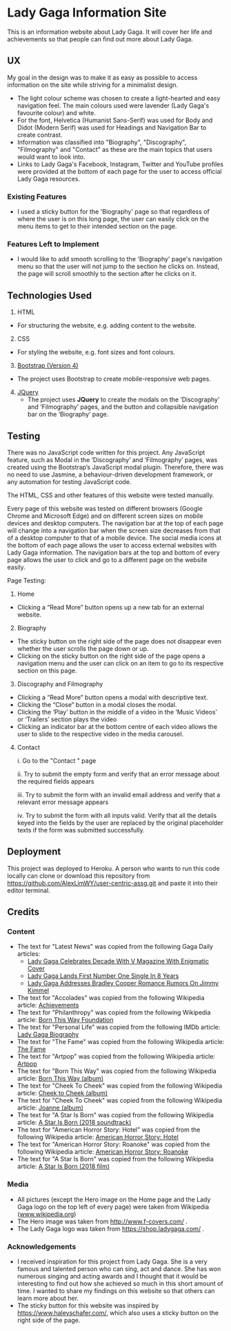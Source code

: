 # Lady Gaga Information Site
This is an information website about Lady Gaga. It will cover her life and achievements so that people can find out more about Lady Gaga.
 
## UX
My goal in the design was to make it as easy as possible to access information on the site while striving for a minimalist design. 
 - The light colour scheme was chosen to create a light-hearted and easy navigation feel. The main colours used were lavender (Lady Gaga's favourite colour) and white.
 - For the font, Helvetica (Humanist Sans-Serif) was used for Body and Didot (Modern Serif) was used for Headings and Navigation Bar to create contrast.
 - Information was classified into "Biography", "Discography", "Filmography" and "Contact" as these are the main topics that users would want to look into.
 - Links to Lady Gaga's Facebook, Instagram, Twitter and YouTube profiles were provided at the bottom of each page for the user to access official Lady Gaga resources.

 ### Existing Features
- I used a sticky button for the 'Biography' page so that regardless of where the user is on this long page, the user can easily click on the menu items to get to their intended section on the page.

### Features Left to Implement
- I would like to add smooth scrolling to the 'Biography' page's navigation menu so that the user will not jump to the section he clicks on. Instead, the page will scroll smoothly to the section after he clicks on it.

## Technologies Used
1. HTML
- For structuring the website, e.g. adding content to the website.
2. CSS
- For styling the website, e.g. font sizes and font colours.
3. [Bootstrap (Version 4)](https://getbootstrap.com/)
 - The project uses Bootstrap to create mobile-responsive web pages.


4. [JQuery](https://jquery.com)
    - The project uses **JQuery** to create the modals on the ‘Discography’ and ‘Filmography’ pages, and the button and collapsible navigation bar on the ‘Biography’ page.


## Testing
There was no JavaScript code written for this project. Any JavaScript feature, such as Modal in the ‘Discography’ and ‘Filmography’ pages, was created using the Bootstrap’s JavaScript modal plugin. Therefore, there was no need to use Jasmine, a behaviour-driven development framework, or any automation for testing JavaScript code.

The HTML, CSS and other features of this website were tested manually.

Every page of this website was tested on different browsers (Google Chrome and Microsoft Edge) and on different screen sizes on mobile devices and desktop computers. The navigation bar at the top of each page will change into a navigation bar when the screen size decreases from that of a desktop computer to that of a mobile device. The social media icons at the bottom of each page allows the user to access external websites with Lady Gaga information. The navigation bars at the top and bottom of every page allows the user to click and go to a different page on the website easily.

Page Testing:
1. Home
- Clicking a “Read More” button opens up a new tab for an external website.

2. Biography
- The sticky button on the right side of the page does not disappear even whether the user scrolls the page down or up. 
- Clicking on the sticky button on the right side of the page opens a navigation menu and the user can click on an item to go to its respective section on this page.  

3. Discography and Filmography
- Clicking a “Read More” button opens a modal with descriptive text.
- Clicking the “Close” button in a modal closes the modal.
- Clicking the ‘Play’ button in the middle of a video in the ‘Music Videos’ or ‘Trailers’ section plays the video
- Clicking an indicator bar at the bottom centre of each video allows the user to slide to the respective video in the media carousel.

4. Contact
    
    i. Go to the "Contact " page

    ii. Try to submit the empty form and verify that an error message about the required fields appears

    iii. Try to submit the form with an invalid email address and verify that a relevant error message appears

    iv. Try to submit the form with all inputs valid. Verify that all the details keyed into the fields by the user are replaced by the original placeholder texts if the form was submitted successfully.

## Deployment
This project was deployed to Heroku.
A person who wants to run this code locally can clone or download this repository from https://github.com/AlexLimWY/user-centric-assg.git and paste it into their editor terminal.

## Credits
### Content
- The text for "Latest News" was copied from the following Gaga Daily articles:
    - [Lady Gaga Celebrates Decade With V Magazine With Enigmatic Cover](https://gagadaily.com/story/news/lady-gaga-v-magazine-118/)
    - [Lady Gaga Lands First Number One Single In 8 Years](https://gagadaily.com/story/news/lady-gaga-shallow-number-one/)
    - [Lady Gaga Addresses Bradley Cooper Romance Rumors On Jimmy Kimmel](https://gagadaily.com/story/news/lady-gaga-jimmy-kimmel-oscars/)
- The text for "Accolades" was copied from the following Wikipedia article: [Achievements](https://en.wikipedia.org/wiki/Lady_Gaga#Achievements)
- The text for "Philanthropy" was copied from the following Wikipedia article: [Born This Way Foundation](https://en.wikipedia.org/wiki/Lady_Gaga#Born_This_Way_Foundation)
- The text for "Personal Life" was copied from the following IMDb article: [Lady Gaga Biography](https://www.imdb.com/name/nm3078932/bio?ref_=nm_ov_bio_sm)
- The text for "The Fame" was copied from the following Wikipedia article: [The Fame](https://en.wikipedia.org/wiki/The_Fame)
- The text for "Artpop" was copied from the following Wikipedia article: [Artpop](https://en.wikipedia.org/wiki/Artpop)
- The text for "Born This Way" was copied from the following Wikipedia article: [Born This Way (album)](https://en.wikipedia.org/wiki/Born_This_Way_(album))
- The text for "Cheek To Cheek" was copied from the following Wikipedia article: [Cheek to Cheek (album)](https://en.wikipedia.org/wiki/Cheek_to_Cheek_(album))
- The text for "Cheek To Cheek" was copied from the following Wikipedia article: [Joanne (album)](https://en.wikipedia.org/wiki/Joanne_(album))
- The text for "A Star Is Born" was copied from the following Wikipedia article: [A Star Is Born (2018 soundtrack)](https://en.wikipedia.org/wiki/A_Star_Is_Born_(2018_soundtrack))
- The text for "American Horror Story: Hotel" was copied from the following Wikipedia article: [American Horror Story: Hotel](https://en.wikipedia.org/wiki/American_Horror_Story:_Hotel)
- The text for "American Horror Story: Roanoke" was copied from the following Wikipedia article: [American Horror Story: Roanoke](https://en.wikipedia.org/wiki/American_Horror_Story:_Roanoke)
- The text for "A Star Is Born" was copied from the following Wikipedia article: [A Star Is Born (2018 film)](https://en.wikipedia.org/wiki/A_Star_Is_Born_(2018_film))

### Media
- All pictures (except the Hero image on the Home page and the Lady Gaga logo on the top left of every page) were taken from Wikipedia (www.wikipedia.org)
- The Hero image was taken from http://www.f-covers.com/ .
- The Lady Gaga logo was taken from https://shop.ladygaga.com/ .
### Acknowledgements
- I received inspiration for this project from Lady Gaga. She is a very famous and talented person who can sing, act and dance. She has won numerous singing and acting awards and I thought that it would be interesting to find out how she achieved so much in this short amount of time. I wanted to share my findings on this website so that others can learn more about her.
- The sticky button for this website was inspired by https://www.haleyschafer.com/, which also uses a sticky button on the right side of the page.


